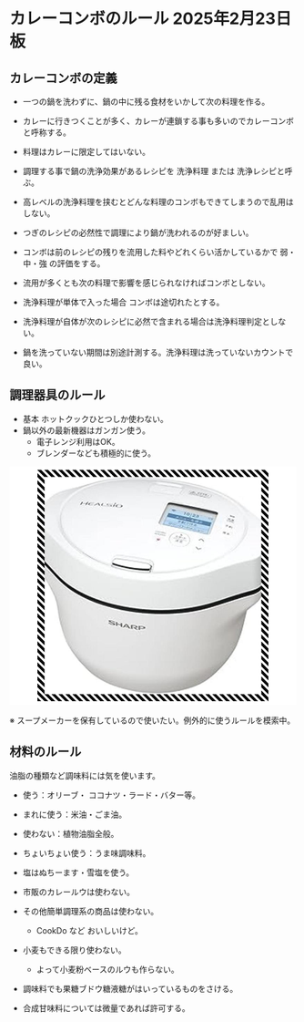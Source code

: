# カレーコンボのルール 2025年2月23日板

## カレーコンボの定義

* 一つの鍋を洗わずに、鍋の中に残る食材をいかして次の料理を作る。
* カレーに行きつくことが多く、カレーが連鎖する事も多いのでカレーコンボと呼称する。
* 料理はカレーに限定してはいない。
* 調理する事で鍋の洗浄効果があるレシピを 洗浄料理 または 洗浄レシピと呼ぶ。
* 高レベルの洗浄料理を挟むとどんな料理のコンボもできてしまうので乱用はしない。
* つぎのレシピの必然性で調理により鍋が洗われるのが好ましい。

* コンボは前のレシピの残りを流用した料やどれくらい活かしているかで 弱・中・強 の評価をする。
* 流用が多くとも次の料理で影響を感じられなければコンボとしない。
* 洗浄料理が単体で入った場合 コンボは途切れたとする。
* 洗浄料理が自体が次のレシピに必然で含まれる場合は洗浄料理判定としない。
* 鍋を洗っていない期間は別途計測する。洗浄料理は洗っていないカウントで良い。

## 調理器具のルール

* 基本 ホットクックひとつしか使わない。
* 鍋以外の最新機器はガンガン使う。
    * 電子レンジ利用はOK。
    * ブレンダーなども積極的に使う。

[![hootcook](/images/misc/hotcook.jpg)](/images_original/misc/hotcook.jpg)

※ スープメーカーを保有しているので使いたい。例外的に使うルールを模索中。

## 材料のルール

油脂の種類など調味料には気を使います。

* 使う：オリーブ・ ココナツ・ラード・バター等。
* まれに使う：米油・ごま油。
* 使わない：植物油脂全般。
* ちょいちょい使う：うま味調味料。
* 塩はぬちーます・雪塩を使う。

* 市販のカレールウは使わない。
* その他簡単調理系の商品は使わない。
    * CookDo など おいしいけど。
* 小麦もできる限り使わない。
    * よって小麦粉ベースのルウも作らない。

* 調味料でも果糖ブドウ糖液糖がはいっているものをさける。
* 合成甘味料については微量であれば許可する。

